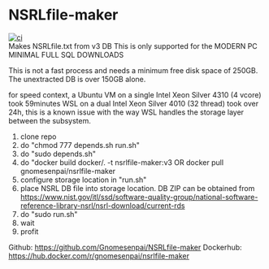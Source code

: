 # NSRLfile-maker
[![ci](https://github.com/Gnomesenpai/NSRLfile-maker/actions/workflows/docker-image.yml/badge.svg)](https://github.com/Gnomesenpai/NSRLfile-maker/actions/workflows/docker-image.yml)  
Makes NSRLfile.txt from v3 DB
This is only supported for the MODERN PC MINIMAL FULL SQL DOWNLOADS

This is not a fast process and needs a minimum free disk space of 250GB. The unextracted DB is over 150GB alone.

for speed context, a Ubuntu VM on a single Intel Xeon Silver 4310 (4 vcore) took 59minutes
WSL on a dual Intel Xeon Silver 4010 (32 thread) took over 24h, this is a known issue with the way WSL handles the storage layer between the subsystem.


1. clone repo
2. do "chmod 777 depends.sh run.sh"
3. do "sudo depends.sh"
4. do "docker build docker/. -t nsrlfile-maker:v3 OR docker pull gnomesenpai/nsrlfile-maker
5. configure storage location in "run.sh"
6. place NSRL DB file into storage location. DB ZIP can be obtained from https://www.nist.gov/itl/ssd/software-quality-group/national-software-reference-library-nsrl/nsrl-download/current-rds
7. do "sudo run.sh"
8. wait
9. profit

Github: https://github.com/Gnomesenpai/NSRLfile-maker
Dockerhub: https://hub.docker.com/r/gnomesenpai/nsrlfile-maker
